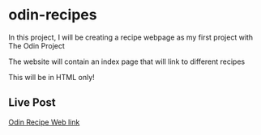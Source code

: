 # odin-recipes

In this project, I will be creating a recipe webpage as my first project with The Odin Project

The website will contain an index page that will link to different recipes 

This will be in HTML only!

## Live Post
[Odin Recipe Web link](https://nainsworth.github.io/odin-recipes/)
